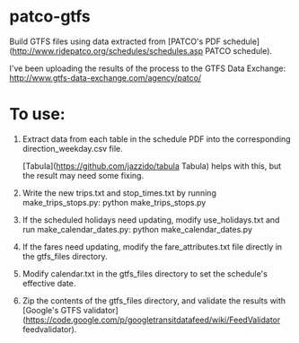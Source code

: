 patco-gtfs
==========

Build GTFS files using data extracted from [PATCO's PDF schedule](http://www.ridepatco.org/schedules/schedules.asp PATCO schedule).

I've been uploading the results of the process to the GTFS Data Exchange:
<http://www.gtfs-data-exchange.com/agency/patco/>

To use:
=======
1. Extract data from each table in the schedule PDF into the corresponding direction\_weekday.csv file.

    [Tabula](https://github.com/jazzido/tabula Tabula) helps with this, but the result may need some fixing.
    
2. Write the new trips.txt and stop\_times.txt by running make\_trips\_stops.py:
        python make_trips_stops.py
        
3. If the scheduled holidays need updating, modify use\_holidays.txt and run make\_calendar\_dates.py:
        python make_calendar_dates.py
        
4. If the fares need updating, modify the fare\_attributes.txt file directly in the gtfs\_files directory.

5. Modify calendar.txt in the gtfs\_files directory to set the schedule's effective date.

6. Zip the contents of the gtfs\_files directory, and validate the results with [Google's GTFS validator](https://code.google.com/p/googletransitdatafeed/wiki/FeedValidator feedvalidator).
